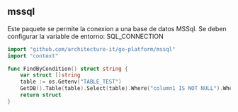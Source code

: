 
## mssql


Este paquete se permite la conexion a una base de datos MSSql. Se deben configurar la variable de entorno: SQL_CONNECTION


```go
import "github.com/architecture-it/go-platform/mssql"
import "context"

func FindByCondition() struct string {
	var struct []string
	table := os.Getenv("TABLE_TEST")
    GetDB().Table(table).Select(table).Where("column1 IS NOT NULL").Where("column2 IS NOT NULL").Find(&struct)
    return struct
}
